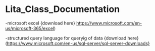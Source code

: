 # Lita_Class_Documentation

-microsoft excel {download here} https://www.microsoft.com/en-us/microsoft-365/excel)

-structured query language for queryig of data {download here} (https://www.microsoft.com/en-us/sql-server/sql-server-downloads}

